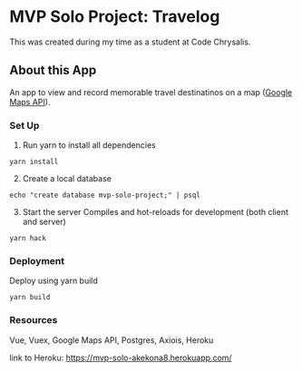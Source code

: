 # MVP Solo Project: Travelog

This was created during my time as a student at Code Chrysalis.

## About this App

An app to view and record memorable travel destinatinos on a map ([Google Maps API](https://developers.google.com/maps/documentation)).

### Set Up

1. Run yarn to install all dependencies

```
yarn install
```

2. Create a local database

```
echo "create database mvp-solo-project;" | psql
```

3. Start the server
   Compiles and hot-reloads for development (both client and server)

```
yarn hack
```

### Deployment

Deploy using yarn build

```
yarn build
```

### Resources

Vue, Vuex, Google Maps API, Postgres, Axiois, Heroku

link to Heroku: https://mvp-solo-akekona8.herokuapp.com/
